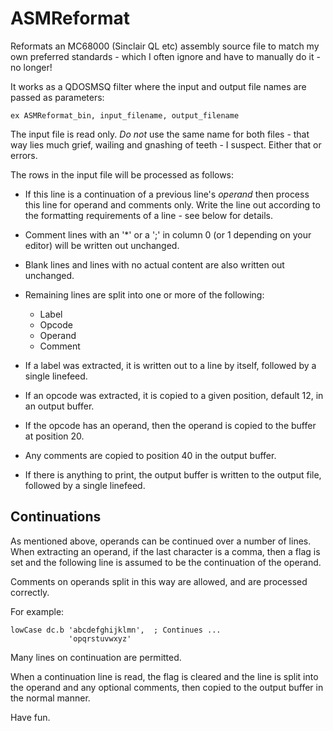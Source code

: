 # ASMReformat
Reformats an MC68000 (Sinclair QL etc) assembly source file to match my own preferred standards - which I often ignore and have to manually do it - no longer!

It works as a QDOSMSQ filter where the input and output file names are passed as parameters:

```
ex ASMReformat_bin, input_filename, output_filename
```

The input file is read only. *Do not* use the same name for both files - that way lies much grief, wailing and gnashing of teeth - I suspect. Either that or errors.

The rows in the input file will be processed as follows:

* If this line is a continuation of a previous line's *operand* then process this line for operand and comments only. Write the line out according to the formatting requirements of a line - see below for details.

* Comment lines with an '*' or a ';' in column 0 (or 1 depending on your editor) will be written out unchanged.

* Blank lines and lines with no actual content are also written out unchanged.

* Remaining lines are split into one or more of the following:

    * Label
    * Opcode
    * Operand
    * Comment

* If a label was extracted, it is written out to a line by itself, followed by a single linefeed.
* If an opcode was extracted, it is copied to a given position, default 12, in an output buffer.
* If the opcode has an operand, then the operand is copied to the buffer at position 20.
* Any comments are copied to position 40 in the output buffer.
* If there is anything to print, the output buffer is written to the output file, followed by a single linefeed.

## Continuations

As mentioned above, operands can be continued over a number of lines. When extracting an operand, if the last character is a comma, then a flag is set and the following line is assumed to be the continuation of the operand.

Comments on operands split in this way are allowed, and are processed correctly.

For example:

```
lowCase dc.b 'abcdefghijklmn',  ; Continues ...
             'opqrstuvwxyz'
```

Many lines on continuation are permitted.

When a continuation line is read, the flag is cleared and the line is split into the operand and any optional comments, then copied to the output buffer in the normal manner.

Have fun.
